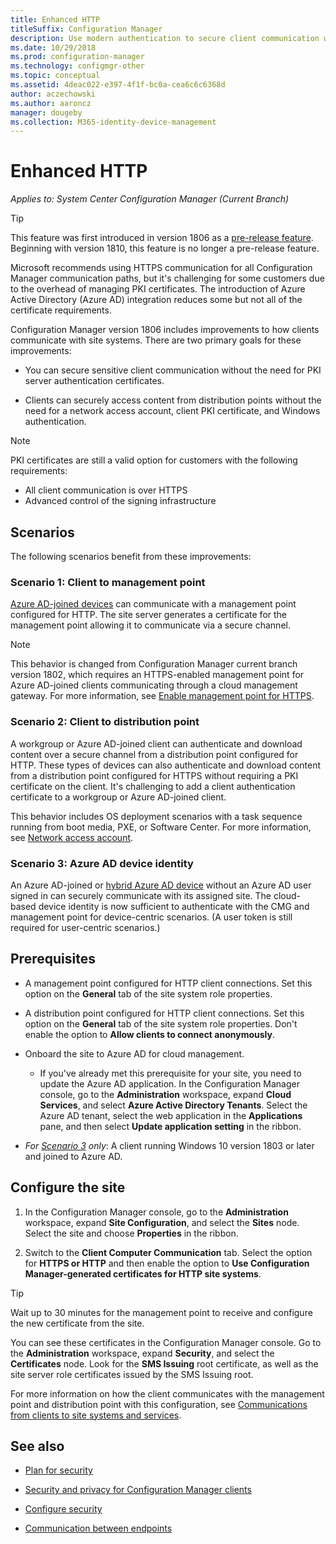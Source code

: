 ```yaml
---
title: Enhanced HTTP
titleSuffix: Configuration Manager
description: Use modern authentication to secure client communication without the need for PKI certificates.
ms.date: 10/29/2018
ms.prod: configuration-manager
ms.technology: configmgr-other
ms.topic: conceptual
ms.assetid: 4deac022-e397-4f1f-bc0a-cea6c6c6368d
author: aczechowski
ms.author: aaroncz
manager: dougeby
ms.collection: M365-identity-device-management
---
```


# Enhanced HTTP

*Applies to: System Center Configuration Manager (Current Branch)*

<!--1356889,1358460-->

> [!Tip]  
> This feature was first introduced in version 1806 as a [pre-release feature](/sccm/core/servers/manage/pre-release-features). Beginning with version 1810, this feature is no longer a pre-release feature.  


Microsoft recommends using HTTPS communication for all Configuration Manager communication paths, but it's challenging for some customers due to the overhead of managing PKI certificates. The introduction of Azure Active Directory (Azure AD) integration reduces some but not all of the certificate requirements. 

Configuration Manager version 1806 includes improvements to how clients communicate with site systems. There are two primary goals for these improvements:  

- You can secure sensitive client communication without the need for PKI server authentication certificates.  

- Clients can securely access content from distribution points without the need for a network access account, client PKI certificate, and Windows authentication.  

> [!Note]  
> PKI certificates are still a valid option for customers with the following requirements:   
> - All client communication is over HTTPS  
> - Advanced control of the signing infrastructure  


## <a name="bkmk_scenario"></a> Scenarios

The following scenarios benefit from these improvements:  


### <a name="bkmk_scenario1"></a> Scenario 1: Client to management point
<!--1356889-->

[Azure AD-joined devices](https://docs.microsoft.com/azure/active-directory/device-management-introduction#azure-ad-joined-devices) can communicate with a management point configured for HTTP. The site server generates a certificate for the management point allowing it to communicate via a secure channel.   

> [!Note]  
> This behavior is changed from Configuration Manager current branch version 1802, which requires an HTTPS-enabled management point for Azure AD-joined clients communicating through a cloud management gateway. For more information, see [Enable management point for HTTPS](/sccm/core/clients/manage/cmg/certificates-for-cloud-management-gateway#bkmk_mphttps).  


### <a name="bkmk_scenario2"></a> Scenario 2: Client to distribution point
<!--1358228-->

A workgroup or Azure AD-joined client can authenticate and download content over a secure channel from a distribution point configured for HTTP. These types of devices can also authenticate and download content from a distribution point configured for HTTPS without requiring a PKI certificate on the client. It's challenging to add a client authentication certificate to a workgroup or Azure AD-joined client.

This behavior includes OS deployment scenarios with a task sequence running from boot media, PXE, or Software Center. For more information, see [Network access account](/sccm/core/plan-design/hierarchy/accounts#network-access-account).<!--1358278-->


### <a name="bkmk_scenario3"></a> Scenario 3: Azure AD device identity 
<!--1358460-->

An Azure AD-joined or [hybrid Azure AD device](https://docs.microsoft.com/azure/active-directory/device-management-introduction#hybrid-azure-ad-joined-devices) without an Azure AD user signed in can securely communicate with its assigned site. The cloud-based device identity is now sufficient to authenticate with the CMG and management point for device-centric scenarios. (A user token is still required for user-centric scenarios.)  


## Prerequisites  

- A management point configured for HTTP client connections. Set this option on the **General** tab of the site system role properties.  

- A distribution point configured for HTTP client connections. Set this option on the **General** tab of the site system role properties. Don't enable the option to **Allow clients to connect anonymously**.  

- Onboard the site to Azure AD for cloud management.  

    - If you've already met this prerequisite for your site, you need to update the Azure AD application. In the Configuration Manager console, go to the **Administration** workspace, expand **Cloud Services**, and select **Azure Active Directory Tenants**. Select the Azure AD tenant, select the web application in the **Applications** pane, and then select **Update application setting** in the ribbon.  

- *For [Scenario 3](#bkmk_scenario3) only*: A client running Windows 10 version 1803 or later and joined to Azure AD. 



## Configure the site

1. In the Configuration Manager console, go to the **Administration** workspace, expand **Site Configuration**, and select the  **Sites** node. Select the site and choose **Properties** in the ribbon.  

2. Switch to the **Client Computer Communication** tab. Select the option for **HTTPS or HTTP** and then enable the option to **Use Configuration Manager-generated certificates for HTTP site systems**.  

> [!Tip]
> Wait up to 30 minutes for the management point to receive and configure the new certificate from the site.

You can see these certificates in the Configuration Manager console. Go to the **Administration** workspace, expand **Security**, and select the **Certificates** node. Look for the **SMS Issuing** root certificate, as well as the site server role certificates issued by the SMS Issuing root.

For more information on how the client communicates with the management point and distribution point with this configuration, see [Communications from clients to site systems and services](/sccm/core/plan-design/hierarchy/communications-between-endpoints#Planning_Client_to_Site_System).



## See also
- [Plan for security](/sccm/core/plan-design/security/plan-for-security)  

- [Security and privacy for Configuration Manager clients](/sccm/core/clients/deploy/plan/security-and-privacy-for-clients)  

- [Configure security](/sccm/core/plan-design/security/configure-security)  

- [Communication between endpoints](/sccm/core/plan-design/hierarchy/communications-between-endpoints)  

